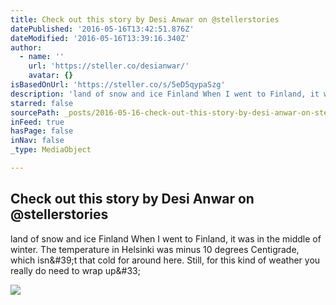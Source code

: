 ```yaml
---
title: Check out this story by Desi Anwar on @stellerstories
datePublished: '2016-05-16T13:42:51.876Z'
dateModified: '2016-05-16T13:39:16.340Z'
author:
  - name: ''
    url: 'https://steller.co/desianwar/'
    avatar: {}
isBasedOnUrl: 'https://steller.co/s/5eD5qypaSzg'
description: 'land of snow and ice Finland When I went to Finland, it was in the middle of winter. The temperature in Helsinki was minus 10 degrees Centigrade, which isn&#39;t that cold for around here. Still, for this kind of weather you really do need to wrap up&#33;'
starred: false
sourcePath: _posts/2016-05-16-check-out-this-story-by-desi-anwar-on-stellerstories.md
inFeed: true
hasPage: false
inNav: false
_type: MediaObject

---
```

<article style=""><h1>Check out this story by Desi Anwar on @stellerstories</h1><p>land of snow and ice Finland When I went to Finland, it was in the middle of winter. The temperature in Helsinki was minus 10 degrees Centigrade, which isn&amp;#39;t that cold for around here. Still, for this kind of weather you really do need to wrap up&amp;#33;</p><img src="https://steller.co/stories/769948718299350247/cover?size=landscape&amp;rev=2" /></article>